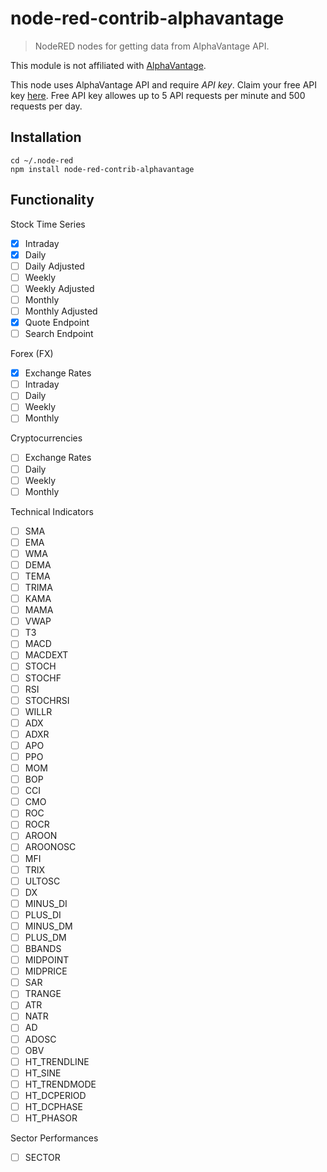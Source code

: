 # node-red-contrib-alphavantage

> NodeRED nodes for getting data from AlphaVantage API.

This module is not affiliated with [AlphaVantage](https://www.alphavantage.co).

This node uses AlphaVantage API and require *API key*. Claim your free API key [here](https://www.alphavantage.co/support/#api-key).
Free API key allowes up to 5 API requests per minute and 500 requests per day.

## Installation

```
cd ~/.node-red
npm install node-red-contrib-alphavantage
```

## Functionality

Stock Time Series
 - [X] Intraday
 - [X] Daily
 - [ ] Daily Adjusted
 - [ ] Weekly
 - [ ] Weekly Adjusted
 - [ ] Monthly
 - [ ] Monthly Adjusted
 - [X] Quote Endpoint
 - [ ] Search Endpoint

Forex (FX)
 - [X] Exchange Rates
 - [ ] Intraday
 - [ ] Daily
 - [ ] Weekly
 - [ ] Monthly

Cryptocurrencies
 - [ ] Exchange Rates
 - [ ] Daily
 - [ ] Weekly
 - [ ] Monthly

Technical Indicators
 - [ ] SMA
 - [ ] EMA
 - [ ] WMA
 - [ ] DEMA
 - [ ] TEMA
 - [ ] TRIMA
 - [ ] KAMA
 - [ ] MAMA
 - [ ] VWAP
 - [ ] T3
 - [ ] MACD
 - [ ] MACDEXT
 - [ ] STOCH
 - [ ] STOCHF
 - [ ] RSI
 - [ ] STOCHRSI
 - [ ] WILLR
 - [ ] ADX
 - [ ] ADXR
 - [ ] APO
 - [ ] PPO
 - [ ] MOM
 - [ ] BOP
 - [ ] CCI
 - [ ] CMO
 - [ ] ROC
 - [ ] ROCR
 - [ ] AROON
 - [ ] AROONOSC
 - [ ] MFI
 - [ ] TRIX
 - [ ] ULTOSC
 - [ ] DX
 - [ ] MINUS_DI
 - [ ] PLUS_DI
 - [ ] MINUS_DM
 - [ ] PLUS_DM
 - [ ] BBANDS
 - [ ] MIDPOINT
 - [ ] MIDPRICE
 - [ ] SAR
 - [ ] TRANGE
 - [ ] ATR
 - [ ] NATR
 - [ ] AD
 - [ ] ADOSC
 - [ ] OBV
 - [ ] HT_TRENDLINE
 - [ ] HT_SINE
 - [ ] HT_TRENDMODE
 - [ ] HT_DCPERIOD
 - [ ] HT_DCPHASE
 - [ ] HT_PHASOR

Sector Performances
 - [ ] SECTOR

